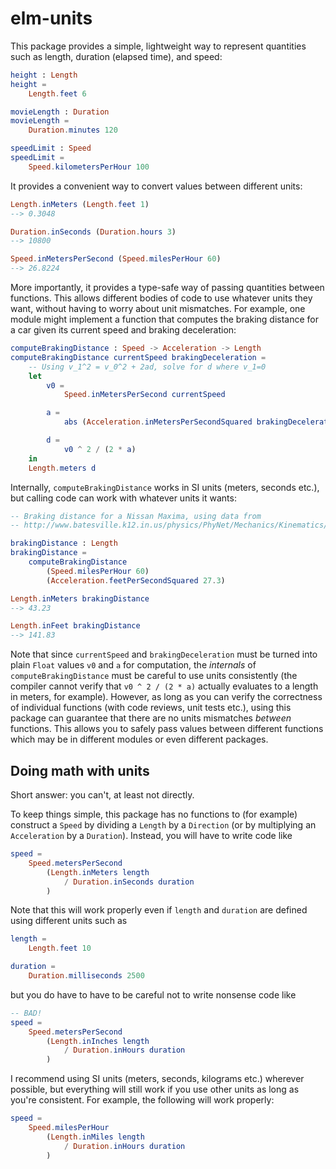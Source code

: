# elm-units

This package provides a simple, lightweight way to represent quantities such as
length, duration (elapsed time), and speed:

```elm
height : Length
height =
    Length.feet 6

movieLength : Duration
movieLength =
    Duration.minutes 120

speedLimit : Speed
speedLimit =
    Speed.kilometersPerHour 100
```

It provides a convenient way to convert values between different units:

```elm
Length.inMeters (Length.feet 1)
--> 0.3048

Duration.inSeconds (Duration.hours 3)
--> 10800

Speed.inMetersPerSecond (Speed.milesPerHour 60)
--> 26.8224
```

More importantly, it provides a type-safe way of passing quantities between
functions. This allows different bodies of code to use whatever units they want,
without having to worry about unit mismatches. For example, one module might
implement a function that computes the braking distance for a car given its
current speed and braking deceleration:

```elm
computeBrakingDistance : Speed -> Acceleration -> Length
computeBrakingDistance currentSpeed brakingDeceleration =
    -- Using v_1^2 = v_0^2 + 2ad, solve for d where v_1=0
    let
        v0 =
            Speed.inMetersPerSecond currentSpeed

        a =
            abs (Acceleration.inMetersPerSecondSquared brakingDeceleration)

        d =
            v0 ^ 2 / (2 * a)
    in
    Length.meters d
```

Internally, `computeBrakingDistance` works in SI units (meters, seconds etc.),
but calling code can work with whatever units it wants:

```elm
-- Braking distance for a Nissan Maxima, using data from
-- http://www.batesville.k12.in.us/physics/PhyNet/Mechanics/Kinematics/BrakingDistData.html

brakingDistance : Length
brakingDistance =
    computeBrakingDistance
        (Speed.milesPerHour 60)
        (Acceleration.feetPerSecondSquared 27.3)

Length.inMeters brakingDistance
--> 43.23

Length.inFeet brakingDistance
--> 141.83
```

Note that since `currentSpeed` and `brakingDeceleration` must be turned into
plain `Float` values `v0` and `a` for computation, the _internals_ of
`computeBrakingDistance` must be careful to use units consistently (the compiler
cannot verify that `v0 ^ 2 / (2 * a)` actually evaluates to a length in meters,
for example). However, as long as you can verify the correctness of individual
functions (with code reviews, unit tests etc.), using this package can guarantee
that there are no units mismatches _between_ functions. This allows you to
safely pass values between different functions which may be in different modules
or even different packages.

## Doing math with units

Short answer: you can't, at least not directly.

To keep things simple, this package has no functions to (for example) construct
a `Speed` by dividing a `Length` by a `Direction` (or by multiplying an
`Acceleration` by a `Duration`). Instead, you will have to write code like

```elm
speed =
    Speed.metersPerSecond
        (Length.inMeters length
            / Duration.inSeconds duration
        )
```

Note that this will work properly even if `length` and `duration` are defined
using different units such as

```elm
length =
    Length.feet 10

duration =
    Duration.milliseconds 2500
```

but you do have to have to be careful not to write nonsense code like

```elm
-- BAD!
speed =
    Speed.metersPerSecond
        (Length.inInches length
            / Duration.inHours duration
        )
```

I recommend using SI units (meters, seconds, kilograms etc.) wherever possible,
but everything will still work if you use other units as long as you're
consistent. For example, the following will work properly:

```elm
speed =
    Speed.milesPerHour
        (Length.inMiles length
            / Duration.inHours duration
        )
```
